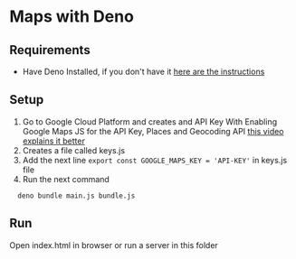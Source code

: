 # Maps with Deno

## Requirements
* Have Deno Installed, if you don't have it [here are the instructions](https://deno.land/manual/getting_started/installation "Deno installation instructions")

## Setup

1. Go to Google Cloud Platform and creates and API Key With Enabling Google Maps JS for the API Key, Places and Geocoding API [this video explains it better](https://www.youtube.com/watch?v=n1UorU1PALk "Youtube video about get api key")
2. Creates a file called keys.js
3. Add the next line ```export const GOOGLE_MAPS_KEY = 'API-KEY'``` in keys.js file
4. Run the next command
```
  deno bundle main.js bundle.js
```

## Run
Open index.html in browser or run a server in this folder